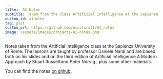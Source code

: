 ```yaml
---
title:  AI Notes
subtitle: Taken from the class Artificial Intelligence at the Sapienza University of Rome.
custom_id: ainotes
tag: past
custom_url: https://github.com/nicofirst1/AI_notes
image: /assets/images/projects/ai-notes.png
---
```

Notes taken from the Artificial Intelligence class at the Sapienza University of Rome. The lessons are taught by professor Daniele Nardi and are based both on his slides and on the third edition of Artificial Intelligence A Modern Approach by Stuart Russell and Peter Norvig ; plus some other materials.

You can find the notes [on github](https://github.com/nicofirst1/AI_notes).
